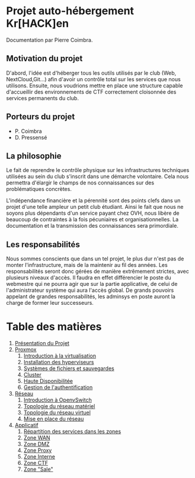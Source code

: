 # Projet auto-hébergement Kr[HACK]en

Documentation par Pierre Coimbra.

## Motivation du projet
D'abord, l'idée est d'héberger tous les outils utilisés par le club (Web, NextCloud,Git...) afin d'avoir un contrôle total sur les services que nous utilisons. Ensuite, nous voudrions mettre en place une structure capable d'accueillir des environnements de CTF correctement cloisonnée des services permanents du club.

## Porteurs du projet
- P. Coimbra
- D. Pressensé

## La philosophie
Le fait de reprendre le contrôle physique sur les infrastructures techniques utilisées au sein du club s'inscrit dans une démarche volontaire. Cela nous permettra d'élargir le champs de nos connaissances sur des problématiques concrètes.

L'indépendance financière et la pérennité sont des points clefs dans un projet d'une telle ampleur un petit club étudiant. Ainsi le fait que nous ne soyons plus dépendants d'un service payant chez OVH, nous libère de beaucoup de contraintes à la fois pécuniaires et organisationnelles. La documentation et la transmission des connaissances sera primordiale.

## Les responsabilités
Nous sommes conscients que dans un tel projet, le plus dur n'est pas de monter l'infrastructure, mais de la maintenir au fil des années. Les responsabilités seront donc gérées de manière extrêmement strictes, avec plusieurs niveaux d'accès. Il faudra en effet différencier le poste du webmestre qui ne pourra agir que sur la partie applicative, de celui de l'administrateur système qui aura l'accès global. De grands pouvoirs appelant de grandes responsabilités, les adminsys en poste auront la
charge de former leur successeurs.

# Table des matières
1. [Présentation du Projet](presentation_projet.md)
2. [Proxmox](proxmox)
	1. [Introduction à la virtualisation](#)
	2. [Installation des hyperviseurs](#)
	3. [Systèmes de fichiers et sauvegardes](#)
	4. [Cluster](#)
	5. [Haute Disponibilitée](#)
	6. [Gestion de l'authentification](#)
3. [Réseau](reseau)
    1. [Introduction à OpenvSwitch](#)
	2. [Topologie du réseau matériel](#)
	3. [Topologie du réseau virtuel](#)
	4. [Mise en place du réseau](#)
4. [Applicatif](applicatif)
	1. [Répartition des services dans les zones](#)
	2. [Zone WAN](#)
	3. [Zone DMZ](#)
	4. [Zone Proxy](#)
	5. [Zone Interne](#)
	6. [Zone CTF](#)
	7. [Zone "Sale"](#)
